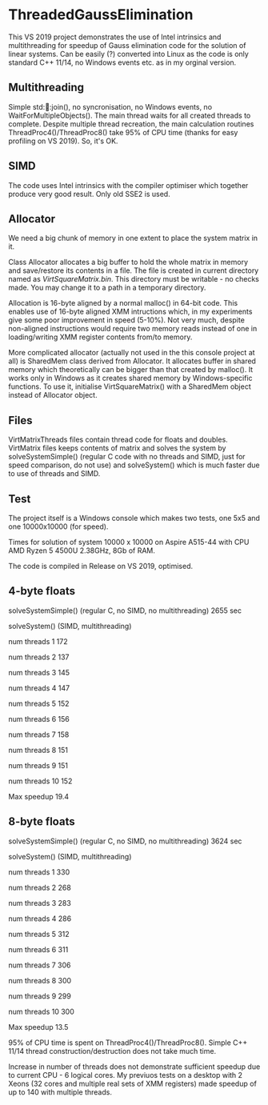 # ThreadedGaussElimination

This VS 2019 project demonstrates the use of Intel intrinsics and multithreading for speedup of Gauss elimination code for the solution of linear systems. Can be easily (?) converted into Linux as the code is only standard C++ 11/14, no Windows events etc. as in my orginal version. 

Multithreading
--------------
Simple std::thread::join(), no syncronisation, no Windows events, no WaitForMultipleObjects(). The main thread waits for all created threads to complete. Despite multiple thread recreation, the main calculation routines ThreadProc4()/ThreadProc8() take 95% of CPU time (thanks for easy profiling on VS 2019). So, it's OK.

SIMD
----
The code uses Intel intrinsics with the compiler optimiser which together produce very good result. Only old SSE2 is used.

Allocator
---------
We need a big chunk of memory in one extent to place the system matrix in it.

Class Allocator allocates a big buffer to hold the whole matrix in memory and save/restore its contents in a file. The file is created in current directory named as <I>VirtSquareMatrix.bin</I>. This directory must be writable - no checks made. You may change it to a path in a temporary directory.

Allocation is 16-byte aligned by a normal malloc() in 64-bit code. This enables use of 16-byte aligned XMM intructions which, in my experiments give some poor improvement in speed (5-10%). Not very much, despite non-aligned instructions would require two memory reads instead of one in loading/writing XMM register contents from/to memory.

More complicated allocator (actually not used in the this console project at all) is SharedMem class derived from Allocator. It allocates buffer in shared memory which theoretically can be bigger than that created by malloc(). It works only in Windows as it creates shared memory by Windows-specific functions. To use it, initialise VirtSquareMatrix() with a SharedMem object instead of Allocator object. 

Files
-----
VirtMatrixThreads files contain thread code for floats and doubles. VirtMatrix files keeps contents of matrix and solves the system by solveSystemSimple() (regular C code with no threads and SIMD, just for speed comparison, do not use) and solveSystem() which is much faster due to use of threads and SIMD.

Test
----
The project itself is a Windows console which makes two tests, one 5x5 and one 10000x10000 (for speed).

Times for solution of system 10000 x 10000 on Aspire A515-44 with CPU AMD Ryzen 5 4500U 2.38GHz, 8Gb of RAM.

The code is compiled in Release on VS 2019, optimised.

  4-byte floats
  -------------

  solveSystemSimple() (regular C, no SIMD, no multithreading)     2655 sec

  solveSystem() (SIMD, multithreading)
  
  num threads 1                                                    172
  
  num threads 2                                                    137
  
  num threads 3                                                    145
  
  num threads 4                                                    147
  
  num threads 5                                                    152
  
  num threads 6                                                    156
  
  num threads 7                                                    158
  
  num threads 8                                                    151
  
  num threads 9                                                    151
  
  num threads 10                                                   152

  Max speedup 19.4


  8-byte floats
  -------------

  solveSystemSimple() (regular C, no SIMD, no multithreading)     3624 sec

  solveSystem() (SIMD, multithreading)
  
  num threads 1                                                    330
  
  num threads 2                                                    268
  
  num threads 3                                                    283
  
  num threads 4                                                    286
  
  num threads 5                                                    312
  
  num threads 6                                                    311
  
  num threads 7                                                    306
  
  num threads 8                                                    300
  
  num threads 9                                                    299
  
  num threads 10                                                   300

  Max speedup 13.5

95% of CPU time is spent on ThreadProc4()/ThreadProc8(). Simple C++ 11/14 thread construction/destruction does not take much time.

Increase in number of threads does not demonstrate sufficient speedup due to current CPU - 6 logical cores. My previuos tests on a desktop with 2 Xeons (32 cores and multiple real sets of XMM registers) made speedup of up to 140 with multiple threads.

